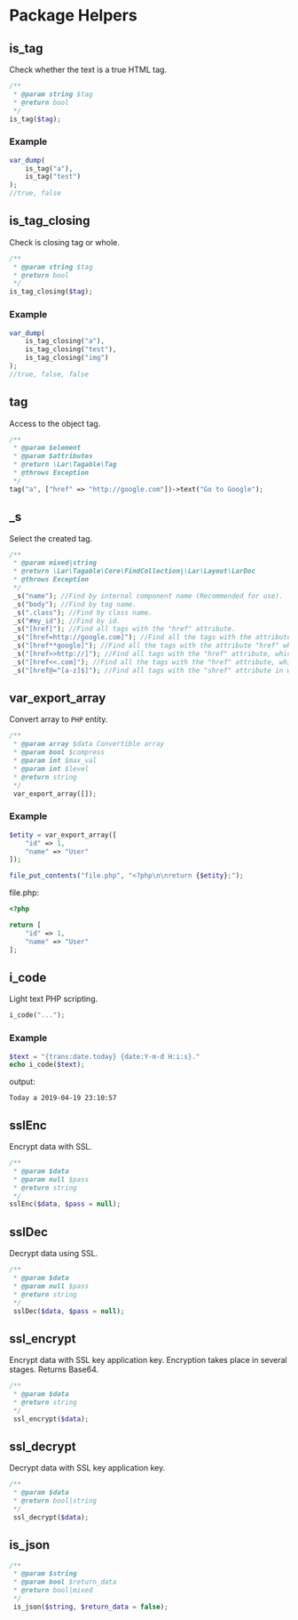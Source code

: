 # Package Helpers

## is_tag
Check whether the text is a true HTML tag.
```php
/**
 * @param string $tag
 * @return bool  
 */
is_tag($tag);
```
### Example
```php
var_dump(
	is_tag("a"), 
	is_tag("test")
);
//true, false
```

## is_tag_closing
Check is closing tag or whole.
```php
/**
 * @param string $tag
 * @return bool  
 */
is_tag_closing($tag);
```
### Example
```php
var_dump(
	is_tag_closing("a"), 
	is_tag_closing("test"), 
	is_tag_closing("img")
);
//true, false, false
```
## tag
Access to the object tag.
```php
/**  
 * @param $element  
 * @param $attributes  
 * @return \Lar\Tagable\Tag  
 * @throws Exception  
 */
tag("a", ["href" => "http://google.com"])->text("Go to Google");
```

## _s
Select the created tag.
```php
/**  
 * @param mixed|string  
 * @return \Lar\Tagable\Core\FindCollection|\Lar\Layout\LarDoc  
 * @throws Exception  
 */
 _s("name"); //Find by internal component name (Recommended for use).
 _s("body"); //Find by tag name.
 _s(".class"); //Find by class name.
 _s("#my_id"); //Find by id.
 _s("[href]"); //Find all tags with the "href" attribute.
 _s("[href=http://google.com]"); //Find all the tags with the attribute "href". which matches the text with the desired one.
 _s("[href**google]"); //Find all the tags with the attribute "href" which in the value has the same word with the desired one. Symbol aliases: "~=", "=~", "*=", "=*", "**".
 _s("[href>>http://]"); //Find all tags with the "href" attribute, which in the value begins with the search text. Symbol aliases: "|=", "=|", "^=", "=^", ">>".
 _s("[href<<.com]"); //Find all the tags with the "href" attribute, which in value ends with the desired text. Symbol aliases: "$=", "=$", "<<".
 _s("[href@=^[a-z]$]"); //Find all tags with the "shref" attribute in which the value is validated by regular degeneration.
```

## var_export_array
Convert array to `PHP` entity.
```php
/**  
 * @param array $data Convertible array
 * @param bool $compress 
 * @param int $max_val  
 * @param int $level  
 * @return string  
 */
 var_export_array([]);
```

### Example
```php
$etity = var_export_array([
	"id" => 1,
	"name" => "User"
]);

file_put_contents("file.php", "<?php\n\nreturn {$etity};");
```
file.php:
```php
<?php

return [
	"id" => 1,
	"name" => "User"
];
```

## i_code
Light text PHP scripting.
```php
i_code("...");
```

### Example
```php
$text = "{trans:date.today} {date:Y-m-d H:i:s}."
echo i_code($text);
```
output:
```
Today a 2019-04-19 23:10:57
```

## sslEnc
Encrypt data with SSL.
```php
/**  
 * @param $data  
 * @param null $pass  
 * @return string  
 */
sslEnc($data, $pass = null);
```

## sslDec
Decrypt data using SSL.
```php
/**  
 * @param $data  
 * @param null $pass  
 * @return string  
 */
 sslDec($data, $pass = null);
```

## ssl_encrypt
Encrypt data with SSL key application key. Encryption takes place in several stages. Returns Base64.
```php
/**  
 * @param $data  
 * @return string  
 */
 ssl_encrypt($data);
```

## ssl_decrypt
Decrypt data with SSL key application key.
```php
/**  
 * @param $data  
 * @return bool|string  
 */
 ssl_decrypt($data);
```

## is_json
```php
/**  
 * @param $string  
 * @param bool $return_data  
 * @return bool|mixed  
 */
 is_json($string, $return_data = false);
```

